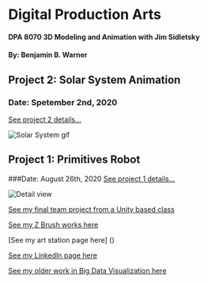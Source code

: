 # Digital Production Arts
#### DPA 8070 3D Modeling and Animation with Jim Sidletsky
#### By: Benjamin B. Warner

## Project 2: Solar System Animation
### Date: Spetember 2nd, 2020
[See project 2 details...](https://benwarnerdigitalarts.github.io/3Dworks/dpa8070/solarSystem)

![Solar System gif](https://benwarnerdigitalarts.github.io/3Dworks/dpa8070/movies/solarSystem.gif)

## Project 1: Primitives Robot
###Date: August 26th, 2020
[See project 1 details...](https://benwarnerdigitalarts.github.io/3Dworks/dpa8070/primitiveRobot)

![Detail view](https://benwarnerdigitalarts.github.io/3Dworks/dpa8070/primitiveRobot/primitivesRobotDetail.jpg)

[See my final team project from a Unity based class](https://teamnewtonian.github.io/phageshift/)

[See my Z Brush works here](https://benwarnerdigitalarts.github.io/3Dworks/zbrush/)

[See my art station page here] ()

[See my LinkedIn page here](https://www.linkedin.com/in/benjamin-b-warner/)

[See my older work in Big Data Visualization here](https://visualization.sites.clemson.edu/reu/2015/vis11/)


